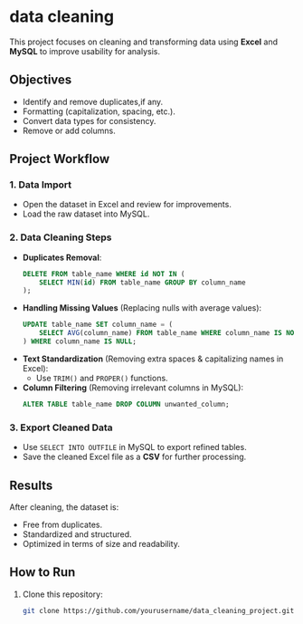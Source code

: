 # data cleaning
This project focuses on cleaning and transforming data using **Excel** and **MySQL** to improve usability for analysis.

## Objectives
- Identify and remove duplicates,if any.
- Formatting (capitalization, spacing, etc.).
- Convert data types for consistency.
- Remove or add columns.

## Project Workflow
### 1. **Data Import**
   - Open the dataset in Excel and review for improvements.
   - Load the raw dataset into MySQL.

### 2. **Data Cleaning Steps**
   - **Duplicates Removal**:  
     ```sql
     DELETE FROM table_name WHERE id NOT IN (
         SELECT MIN(id) FROM table_name GROUP BY column_name
     );
     ```
   - **Handling Missing Values** (Replacing nulls with average values):  
     ```sql
     UPDATE table_name SET column_name = (
         SELECT AVG(column_name) FROM table_name WHERE column_name IS NOT NULL
     ) WHERE column_name IS NULL;
     ```
   - **Text Standardization** (Removing extra spaces & capitalizing names in Excel):
     - Use `TRIM()` and `PROPER()` functions.
   - **Column Filtering** (Removing irrelevant columns in MySQL):
     ```sql
     ALTER TABLE table_name DROP COLUMN unwanted_column;
     ```

### 3. **Export Cleaned Data**
   - Use `SELECT INTO OUTFILE` in MySQL to export refined tables.
   - Save the cleaned Excel file as a **CSV** for further processing.

## Results
After cleaning, the dataset is:
- Free from duplicates.
- Standardized and structured.
- Optimized in terms of size and readability.

## How to Run
1. Clone this repository:
   ```bash
   git clone https://github.com/yourusername/data_cleaning_project.git
